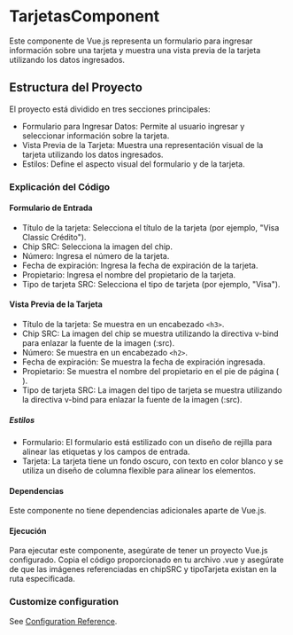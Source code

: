# TarjetasComponent
Este componente de Vue.js representa un formulario para ingresar información sobre una tarjeta y muestra una vista previa de la tarjeta utilizando los datos ingresados.

## Estructura del Proyecto

El proyecto está dividido en tres secciones principales:

* Formulario para Ingresar Datos: Permite al usuario ingresar y seleccionar información sobre la tarjeta.
* Vista Previa de la Tarjeta: Muestra una representación visual de la tarjeta utilizando los datos ingresados.
* Estilos: Define el aspecto visual del formulario y de la tarjeta.
  

### Explicación del Código
#### Formulario de Entrada
* Título de la tarjeta: Selecciona el título de la tarjeta (por ejemplo, "Visa Classic Crédito").
* Chip SRC: Selecciona la imagen del chip.
* Número: Ingresa el número de la tarjeta.
* Fecha de expiración: Ingresa la fecha de expiración de la tarjeta.
* Propietario: Ingresa el nombre del propietario de la tarjeta.
* Tipo de tarjeta SRC: Selecciona el tipo de tarjeta (por ejemplo, "Visa").
#### Vista Previa de la Tarjeta
* Título de la tarjeta: Se muestra en un encabezado `<h3>`.
* Chip SRC: La imagen del chip se muestra utilizando la directiva v-bind para enlazar la fuente de la imagen (:src).
* Número: Se muestra en un encabezado `<h2>`.
* Fecha de expiración: Se muestra la fecha de expiración ingresada.
* Propietario: Se muestra el nombre del propietario en el pie de página (<footer>).
* Tipo de tarjeta SRC: La imagen del tipo de tarjeta se muestra utilizando la directiva v-bind para enlazar la fuente de la imagen (:src).

##### Estilos

* Formulario: El formulario está estilizado con un diseño de rejilla para alinear las etiquetas y los campos de entrada.
* Tarjeta: La tarjeta tiene un fondo oscuro, con texto en color blanco y se utiliza un diseño de columna flexible para alinear los elementos.
  
#### Dependencias

Este componente no tiene dependencias adicionales aparte de Vue.js.

#### Ejecución

Para ejecutar este componente, asegúrate de tener un proyecto Vue.js configurado. Copia el código proporcionado en tu archivo .vue y asegúrate de que las imágenes referenciadas en chipSRC y tipoTarjeta existan en la ruta especificada.


### Customize configuration
See [Configuration Reference](https://cli.vuejs.org/config/).
